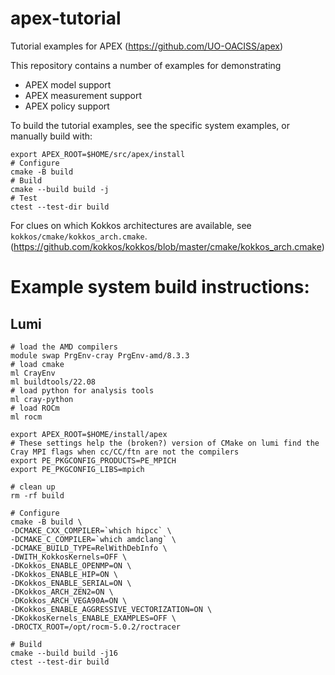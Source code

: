 # apex-tutorial
Tutorial examples for APEX (https://github.com/UO-OACISS/apex)

This repository contains a number of examples for demonstrating
 - APEX model support
 - APEX measurement support
 - APEX policy support

To build the tutorial examples, see the specific system examples,
or manually build with:

```
export APEX_ROOT=$HOME/src/apex/install
# Configure
cmake -B build
# Build
cmake --build build -j
# Test
ctest --test-dir build
```

For clues on which Kokkos architectures are available, see
`kokkos/cmake/kokkos_arch.cmake`.
(https://github.com/kokkos/kokkos/blob/master/cmake/kokkos_arch.cmake)

# Example system build instructions:
## Lumi
```
# load the AMD compilers
module swap PrgEnv-cray PrgEnv-amd/8.3.3
# load cmake
ml CrayEnv
ml buildtools/22.08
# load python for analysis tools
ml cray-python
# load ROCm
ml rocm

export APEX_ROOT=$HOME/install/apex
# These settings help the (broken?) version of CMake on lumi find the Cray MPI flags when cc/CC/ftn are not the compilers 
export PE_PKGCONFIG_PRODUCTS=PE_MPICH
export PE_PKGCONFIG_LIBS=mpich

# clean up
rm -rf build

# Configure
cmake -B build \
-DCMAKE_CXX_COMPILER=`which hipcc` \
-DCMAKE_C_COMPILER=`which amdclang` \
-DCMAKE_BUILD_TYPE=RelWithDebInfo \
-DWITH_KokkosKernels=OFF \
-DKokkos_ENABLE_OPENMP=ON \
-DKokkos_ENABLE_HIP=ON \
-DKokkos_ENABLE_SERIAL=ON \
-DKokkos_ARCH_ZEN2=ON \
-DKokkos_ARCH_VEGA90A=ON \
-DKokkos_ENABLE_AGGRESSIVE_VECTORIZATION=ON \
-DKokkosKernels_ENABLE_EXAMPLES=OFF \
-DROCTX_ROOT=/opt/rocm-5.0.2/roctracer

# Build
cmake --build build -j16
ctest --test-dir build
```
